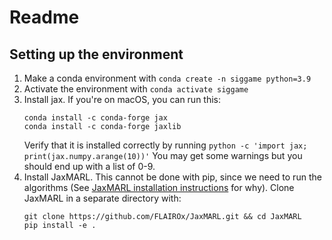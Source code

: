 # Readme

## Setting up the environment
1. Make a conda environment with `conda create -n siggame python=3.9`
2. Activate the environment with `conda activate siggame`
3. Install jax. If you're on macOS, you can run this:
    ```
    conda install -c conda-forge jax
    conda install -c conda-forge jaxlib
    ```
    Verify that it is installed correctly by running 
    ```python -c 'import jax; print(jax.numpy.arange(10))'```
    You may get some warnings but you should end up with a list of 0-9.
4. Install JaxMARL. This cannot be done with pip, since we need to run the algorithms (See [JaxMARL installation instructions](https://github.com/FLAIROx/JaxMARL/tree/main?tab=readme-ov-file#installation--) for why).
Clone JaxMARL in a separate directory with:
    ```
    git clone https://github.com/FLAIROx/JaxMARL.git && cd JaxMARL
    pip install -e .
    ```

